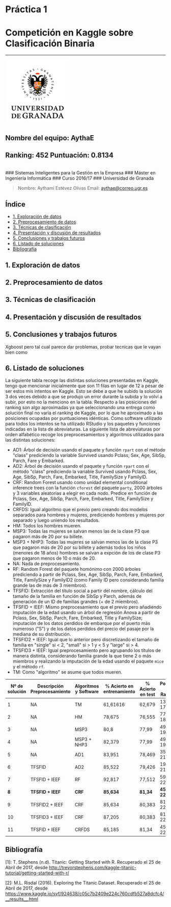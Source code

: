 <!--Portada-->

<div class="portada">


# Práctica 1
# Competición en Kaggle sobre Clasificación Binaria
*****

<img src="imgs/ugr.png" alt="Logo UGR" style="width: 200px; height: auto;"/>

<div class="portada-middle">

## Nombre del equipo: **AythaE**
## Ranking: **452** Puntuación: **0.8134**
</br>
### Sistemas Inteligentes para la Gestión en la Empresa
### Máster en Ingeniería Informática
### Curso 2016/17
### Universidad de Granada

</div>

> Nombre: Aythami Estévez Olivas
> Email: <aythae@correo.ugr.es>

</div>

<!-- Salto de página -->
<div style="page-break-before: always;"></div>

## Índice

<!--
Ejemplo de Indice final eliminando el enlace y añadiendo el número de página
- Apartado 1 <span style='float:right'>2</span>
-->

<!-- toc -->

- [1. Exploración de datos](#1-exploracion-de-datos)
- [2. Preprocesamiento de datos](#2-preprocesamiento-de-datos)
- [3. Técnicas de clasificación](#3-tecnicas-de-clasificacion)
- [4. Presentación y discusión de resultados](#4-presentacion-y-discusion-de-resultados)
- [5. Conclusiones y trabajos futuros](#5-conclusiones-y-trabajos-futuros)
- [6. Listado de soluciones](#6-listado-de-soluciones)
- [Bibliografía](#bibliografia)

<!-- tocstop -->

<!-- Salto de página -->
<div style="page-break-before: always;"></div>

## 1. Exploración de datos

## 2. Preprocesamiento de datos

## 3. Técnicas de clasificación

## 4. Presentación y discusión de resultados

## 5. Conclusiones y trabajos futuros
Xgboost pero tal cual parece dar problemas, probar tecnicas que le vayan bien como
<!-- Salto de página -->
<div style="page-break-before: always;"></div>

## 6. Listado de soluciones
La siguiente tabla recoge las distintas soluciones presentadas en Kaggle, tengo que mencionar inicialmente que son 11 filas en lugar de 12 a pesar de ser estos mis intentos en Kaggle. Esto se debe a que he subido la solución 3 dos veces debido a que se produjo un error durante la subida y lo volví a subir, por esto no la menciono en la tabla. Respecto a las posiciones del ranking son algo aproximadas ya que seleccionando una entrega como solución final no varia el ranking de Kaggle, por lo que he aproximado a las posiciones ocupadas por puntuaciones idénticas. Como software utilizado para todos los intentos se ha utilizado RStudio y los paquetes y funciones indicadas en la lista de abreviaturas.
La siguiente lista de abreviaturas por orden alfabético recoge los preprocesamientos y algoritmos utilizados para las distintas soluciones:
- AD1: Árbol de decisión usando el paquete y función `rpart` con el método "class" prediciendo la variable Survived usando Pclass, Sex, Age, SibSp, Parch, Fare y Embarked.
- AD2: Árbol de decisión usando el paquete y función `rpart` con el método "class" prediciendo la variable Survived usando Pclass, Sex, Age, SibSp, Parch, Fare, Embarked, Title, FamilySize y FamilyID.
- CRF: Random Forest usando como unidad elemental conditional inference trees con la función `cforest` del paquete `party`, 2000 árboles y 3 variables aleatorias a elegir en cada nodo. Predice en función de Pclass, Sex, Age, SibSp, Parch, Fare, Embarked, Title, FamilySize y FamilyID.
- CRFDS: Igual algoritmo que el previo pero creando dos modelos separados para hombres y mujeres, prediciendo hombres y mujeres por separado y luego uniendo los resultados.
- HM: Todos los hombres mueren.
- MSP3: Todas las mujeres se salvan menos las de la clase P3 que pagaron más de 20 por su billete.
- MSP3 + NHP3: Todas las mujeres se salvan menos las de la clase P3 que pagaron más de 20 por su billete y además todos los niños (menores de 18 años) hombres se salvan a expción de los de clase P3 que pagaron menos de 10 o más de 20.
- NA: Nada de preprocesamiento.
- RF: Random Forest del paquete homónimo con 2000 árboles prediciendo a partir de Pclass, Sex, Age, SibSp, Parch, Fare, Embarked, Title, FamilySize y FamilyID2 (como Family ID pero considerando familia grande las de más de 3 miembros).
- TFSFID: Extracción del título social a partir del nombre, cálculo del tamaño de la familia en función de SibSp y Parch, además de generación de un ID de familias grandes (+ de 2 miembros).
- TFSFID + IEEF: Mismo preprocesamiento que el previo pero añadiendo imputación de la edad usando un árbol de regresión Anova a partir de Pclass, Sex, SibSp, Parch, Fare, Embarked, Title y FamilySize; imputación de los datos perdidos de embarque por el puerto más numeroso ("S") y de los datos perdidos del precio del pasaje por la mediana de su distribución.
- TFSFID2 + IEEF: Igual que lo anterior pero discretizando el tamaño de familia en "single" si < 2, "small" si > 1 y < 5 y "large" si > 4.
- TFSFID3 + IEEF: Igual preprocesamiento pero agrupando los títulos de manera distinta, considerando familia grande la que tiene 2 o más miembros y realizando la imputación de la edad usando el paquete `mice` y el método `rf`.
- TM: Como "algoritmo" se asume que todos mueren.


Nº de solución | Descripción Preprocesamiento | Algoritmos y Software | % Acierto en entrenamiento | % Acierto en test | Posición del Ranking
---------------|------------------------------|-----------------------|----------------------------|-------------------|---------------------
1              | NA                           | TM                    | 61,61616                   | 62,679            | 13022 17/04
2              | NA                           | HM                    | 78,675                     | 76,555            | 7742 18/04
3              | NA                           | MSP3                  | 80,8                       | 77,99             | 4928 19/04
4              | NA                           | MSP3 + NHP3           | 82,379                     | 77,99             | 4928 19/04
5              | NA                           | AD1                   | 83,951                     | 78,469            | 3525 21/04
6              | TFSFID                       | AD2                   | 85,522                     | 79,426            | 1945 21/04
7              | TFSFID + IEEF                | RF                    | 92,817                     | 77,512            | 5997 22/04
**8**          | **TFSFID + IEEF**            | **CRF**               | **85,634**                 | **81,34**         | **452 22/04**
9              | TFSFID2 + IEEF               | CRF                   | 85,634                     | 80,383            | 819 22/04
10             | TFSFID3 + IEEF               | CRF                   | 87,205                     | 80,383            | 819 22/04
11             | TFSFID + IEEF                | CRFDS                 | 85,185                     | 81,34             | 452 22/04

<!-- Salto de página -->
<div style="page-break-before: always;"></div>

## Bibliografía

<p id="1">

[1]: T. Stephens (n.d). Titanic: Getting Started with R. Recuperado el 25 de Abril de 2017, desde <http://trevorstephens.com/kaggle-titanic-tutorial/getting-started-with-r/>

</p>

<p id="2">

[2]: M.L. Risdal (2016). Exploring the Titanic Dataset. Recuperado el 25 de Abril de 2017, desde <https://www.kaggle.io/svf/924638/c05c7b2409e224c760cdfb527a8dcfc4/__results__.html>

</p>
